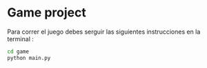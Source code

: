 # Game project

Para correr el juego debes serguir las siguientes instrucciones en la terminal :
```sh
cd game
python main.py
```
